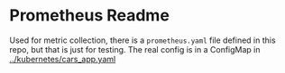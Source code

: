 # Prometheus Readme

Used for metric collection, there is a `prometheus.yaml` file defined in this repo, but that is just for testing. The real config is in a ConfigMap in [../kubernetes/cars_app.yaml]()